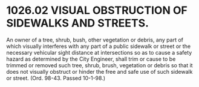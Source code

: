 1026.02 VISUAL OBSTRUCTION OF SIDEWALKS AND STREETS.
====================================================

An owner of a tree, shrub, bush, other vegetation or debris, any part of
which visually interferes with any part of a public sidewalk or street
or the necessary vehicular sight distance at intersections so as to
cause a safety hazard as determined by the City Engineer, shall trim or
cause to be trimmed or removed such tree, shrub, brush, vegetation or
debris so that it does not visually obstruct or hinder the free and safe
use of such sidewalk or street. (Ord. 98-43. Passed 10-1-98.)
